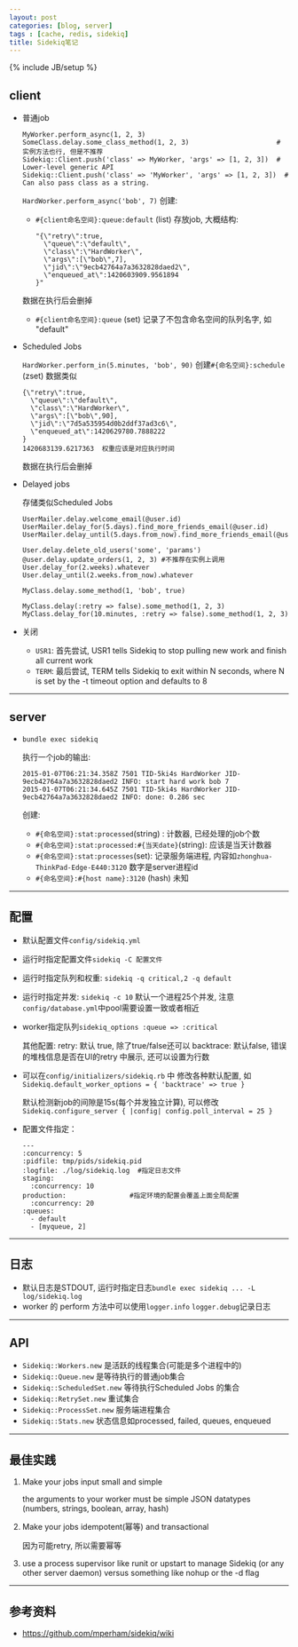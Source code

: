 ```yaml
---
layout: post
categories: [blog, server]
tags : [cache, redis, sidekiq]
title: Sidekiq笔记
---
```

{% include JB/setup %}


## client

* 普通job

      MyWorker.perform_async(1, 2, 3)
      SomeClass.delay.some_class_method(1, 2, 3)                      # 实例方法也行, 但是不推荐
      Sidekiq::Client.push('class' => MyWorker, 'args' => [1, 2, 3])  # Lower-level generic API
      Sidekiq::Client.push('class' => 'MyWorker', 'args' => [1, 2, 3])  # Can also pass class as a string.

  `HardWorker.perform_async('bob', 7)` 创建:
  
  * `#{client命名空间}:queue:default` (list) 存放job, 大概结构:

        "{\"retry\":true,
          \"queue\":\"default\",
          \"class\":\"HardWorker\",
          \"args\":[\"bob\",7],
          \"jid\":\"9ecb42764a7a3632828daed2\",
          \"enqueued_at\":1420603909.9561894
        }"

  数据在执行后会删掉

  * `#{client命名空间}:queue` (set) 记录了不包含命名空间的队列名字, 如 "default"

* Scheduled Jobs

  `HardWorker.perform_in(5.minutes, 'bob', 90)` 创建`#{命名空间}:schedule` (zset) 数据类似

      {\"retry\":true,
        \"queue\":\"default\",
        \"class\":\"HardWorker\",
        \"args\":[\"bob\",90],
        \"jid\":\"7d5a535954d0b2ddf37ad3c6\",
        \"enqueued_at\":1420629780.7888222
      }
      1420683139.6217363  权重应该是对应执行时间

  数据在执行后会删掉
  
* Delayed jobs

  存储类似Scheduled Jobs

      UserMailer.delay.welcome_email(@user.id)
      UserMailer.delay_for(5.days).find_more_friends_email(@user.id)
      UserMailer.delay_until(5.days.from_now).find_more_friends_email(@user.id)

      User.delay.delete_old_users('some', 'params')
      @user.delay.update_orders(1, 2, 3) #不推荐在实例上调用
      User.delay_for(2.weeks).whatever
      User.delay_until(2.weeks.from_now).whatever

      MyClass.delay.some_method(1, 'bob', true)

      MyClass.delay(:retry => false).some_method(1, 2, 3)
      MyClass.delay_for(10.minutes, :retry => false).some_method(1, 2, 3)

* 关闭

  * `USR1`: 首先尝试, USR1 tells Sidekiq to stop pulling new work and finish all current work
  * `TERM`: 最后尝试, TERM tells Sidekiq to exit within N seconds, where N is set by the -t timeout option and defaults to 8

---

## server

* `bundle exec sidekiq`

  执行一个job的输出:

      2015-01-07T06:21:34.358Z 7501 TID-5ki4s HardWorker JID-9ecb42764a7a3632828daed2 INFO: start hard work bob 7
      2015-01-07T06:21:34.645Z 7501 TID-5ki4s HardWorker JID-9ecb42764a7a3632828daed2 INFO: done: 0.286 sec

  创建:

  * `#{命名空间}:stat:processed`(string) : 计数器, 已经处理的job个数
  * `#{命名空间}:stat:processed:#{当天date}`(string): 应该是当天计数器
  * `#{命名空间}:stat:processes`(set): 记录服务端进程, 内容如`zhonghua-ThinkPad-Edge-E440:3120` 数字是server进程id
  * `#{命名空间}:#{host name}:3120` (hash) 未知

---

## 配置

* 默认配置文件`config/sidekiq.yml`
* 运行时指定配置文件`sidekiq -C 配置文件`
* 运行时指定队列和权重: `sidekiq -q critical,2 -q default`
* 运行时指定并发: `sidekiq -c 10` 默认一个进程25个并发, 注意`config/database.yml`中pool需要设置一致或者相近
* worker指定队列`sidekiq_options :queue => :critical`

  其他配置:
  retry: 默认 true, 除了true/false还可以
  backtrace: 默认false, 错误的堆栈信息是否在UI的retry 中展示, 还可以设置为行数

* 可以在`config/initializers/sidekiq.rb` 中 修改各种默认配置, 如`Sidekiq.default_worker_options = { 'backtrace' => true } `

  默认检测新job的间隙是15s(每个并发独立计算), 可以修改`Sidekiq.configure_server { |config| config.poll_interval = 25 }`

* 配置文件指定：

      ---
      :concurrency: 5
      :pidfile: tmp/pids/sidekiq.pid
      :logfile: ./log/sidekiq.log  #指定日志文件
      staging:
        :concurrency: 10
      production:                #指定环境的配置会覆盖上面全局配置
        :concurrency: 20
      :queues:
        - default
        - [myqueue, 2]

---

## 日志

* 默认日志是STDOUT, 运行时指定日志`bundle exec sidekiq ... -L log/sidekiq.log`
* worker 的 perform 方法中可以使用`logger.info` `logger.debug`记录日志

---

## API

* `Sidekiq::Workers.new` 是活跃的线程集合(可能是多个进程中的)
* `Sidekiq::Queue.new` 是等待执行的普通job集合
* `Sidekiq::ScheduledSet.new` 等待执行Scheduled Jobs 的集合
* `Sidekiq::RetrySet.new` 重试集合
* `Sidekiq::ProcessSet.new` 服务端进程集合
* `Sidekiq::Stats.new` 状态信息如processed, failed, queues, enqueued

---

## 最佳实践

1. Make your jobs input small and simple

   the arguments to your worker must be simple JSON datatypes (numbers, strings, boolean, array, hash)

2. Make your jobs idempotent(幂等) and transactional

   因为可能retry, 所以需要幂等

3. use a process supervisor like runit or upstart to manage Sidekiq (or any other server daemon) versus something like nohup or the -d flag

---

## 参考资料

* <https://github.com/mperham/sidekiq/wiki>
